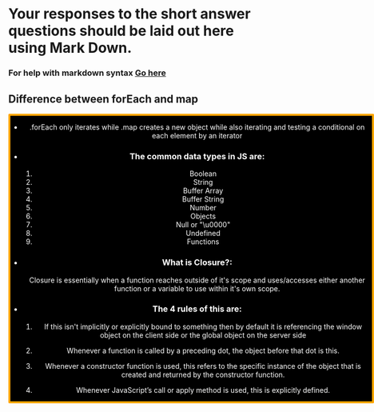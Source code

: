 # Your responses to the short answer questions should be laid out here using Mark Down.
### For help with markdown syntax [Go here](https://github.com/adam-p/markdown-here/wiki/Markdown-Cheatsheet)

## Difference between forEach and map

<div style="display: block; position: absolute; background-color: black; color: white; text-align: center; border: solid orange 4px; border-radius: 2px;">
    <ul>
        <li>
            <p>
                .forEach only iterates while .map creates a new object while also iterating and testing a conditional on each element by an iterator
            </p>
        </li>
        <li>
            <h3>The common data types in JS are: </h3>
            <p>
                <ol>
                    <li>Boolean</li>
                    <li>String</li>
                    <li>Buffer Array</li>
                    <li>Buffer String</li>
                    <li>Number</li>
                    <li>Objects</li>
                    <li>Null or "\u0000"</li>
                    <li>Undefined</li>
                    <li>Functions</li>
                </ol>
            </p>
        </li>
        <li>
            <h3>What is Closure?: </h3>
            <p>
                Closure is essentially when a function reaches outside of it's scope and uses/accesses either another function or a variable to use within it's own scope.
            </p>
        </li>
        <li>
            <h3>The 4 rules of this are:</h3>
            <ol>
                <li>
                    <p>
                        If this isn't implicitly or explicitly bound to something then by default it is referencing the window object on the client side or the global object on the server side
                    </p>
                </li>
                <li>
                    <p>
                        Whenever a function is called by a preceding dot, the object before that dot is this.
                    </p>
                </li>
                <li>
                    <p>
                        Whenever a constructor function is used, this refers to the specific instance of the object that is created and returned by the constructor function.
                    </p>
                </li>
                <li>
                    <p>
                        Whenever JavaScript’s call or apply method is used, this is explicitly defined.
                    </p>
                </li>
            </ol>
        </li>
    </ul>
</div>
